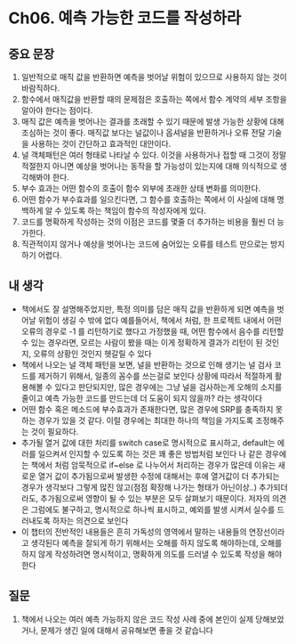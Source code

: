 # Ch06. 예측 가능한 코드를 작성하라

## 중요 문장

1. 일반적으로 매직 값을 반환하면 예측을 벗어날 위험이 있으므로 사용하지 않는 것이 바람직하다.
2. 함수에서 매직값을 반환할 때의 문제점은 호출하는 쪽에서 함수 계약의 세부 조항을 알아야 한다는 점이다.
3. 매직 값은 예측을 벗어나는 결과를 초래할 수 있기 때문에 발생 가능한 상황에 대해 조심하는 것이 좋다. 매직값 보다는 널값이나 옵셔널을 반환하거나 오류 전달 기술을 사용하는 것이 간단하고 효과적인 대안이다.
4. 널 객체패턴은 여러 형태로 나타날 수 있다. 이것을 사용하거나 접할 때 그것이 정말 적절한지 아니면 예상을 벗어나는 동작을 할 가능성이 있는지에 대해 의식적으로 생각해봐야 한다.
5. 부수 효과는 어떤 함수의 호출이 함수 외부에 초래한 상태 변화를 의미한다.
6. 어떤 함수가 부수효과를 일으킨다면, 그 함수를 호출하는 쪽에서 이 사실에 대해 명백하게 알 수 있도록 하는 책임이 함수의 작성자에게 있다.
7. 코드를 명확하게 작성하는 것의 이점은 코드를 몇줄 더 추가하는 비용을 훨씬 더 능가한다.
8. 직관적이지 않거나 예상을 벗어나는 코드에 숨어있는 오류를 테스트 만으로는 방지하기 어렵다.

## 내 생각

- 책에서도 잘 설명해주었지만, 특정 의미를 담은 매직 값을 반환하게 되면 예측을 벗어날 위험이 생길 수 밖에 없다 예를들어서, 책에서 처럼, 한 프로젝트 내에서 어떤 오류의 경우로 -1 를 리턴하기로 했다고 가정했을 때, 어떤 함수에서 음수를 리턴할 수 있는 경우라면, 모르는 사람이 봤을 때는 이게 정확하게 결과가 리턴이 된 것인지, 오류의 상황인 것인지 헷갈릴 수 있다
- 책에서 나오는 널 객체 패턴을 보면, 널을 반환하는 것으로 인해 생기는 널 검사 코드를 제거하기 위해서, 일종의 꼼수를 쓰는걸로 보인다 상황에 따라서 적절하게 활용해볼 수 있다고 판단되지만, 많은 경우에는 그냥 널을 검사하는게 오해의 소지를 줄이고 예측 가능한 코드를 만드는데 더 도움이 되지 않을까? 라는 생각이다
- 어떤 함수 혹은 메소드에 부수효과가 존재한다면, 많은 경우에 SRP를 충족하지 못하는 경우가 있을 것 같다. 이럴 경우에는 최대한 하나의 책임을 가지도록 조정해주는 것이 필요하다.
- 추가될 열거 값에 대한 처리를 switch case로 명시적으로 표시하고, default는 에러를 일으켜서 인지할 수 있도록 하는 것은 꽤 좋은 방법처럼 보인다 나 같은 경우에는 책에서 처럼 암묵적으로 if~else 로 나누어서 처리하는 경우가 많은데 이유는 새로운 열거 값이 추가됨으로써 발생한 수정에 대해서는 후에 열거값이 더 추가되는 경우가 생각보다 그렇게 많진 않고(점점 확장해 나가는 형태가 아닌이상..) 추가되더라도, 추가됨으로써 영향이 될 수 있는 부분은 모두 살펴보기 때문이다. 저자의 의견은 그럼에도 불구하고, 명시적으로 하나씩 표시하고, 예외를 발생 시켜서 실수를 드러내도록 하자는 의견으로 보인다
- 이 챕터의 전반적인 내용들은 흔히 가독성의 영역에서 말하는 내용들의 연장선이라고 생각된다 예측을 잘되게 하기 위해서는 오해를 하지 않도록 해야하는데, 오해를 하지 않게 작성하려면 명시적이고, 명확하게 의도를 드러낼 수 있도록 작성을 해야한다

## 질문

1. 책에서 나오는 여러 예측 가능하지 않은 코드 작성 사례 중에 본인이 실제 당해보았거나, 문제가 생긴 일에 대해서 공유해보면 좋을 것 같습니다